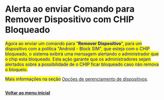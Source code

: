 # Alerta ao enviar Comando para Remover Dispositivo com CHIP Bloqueado

<mark style="color:blue;">Agora ao enviar um comando para "</mark><mark style="color:blue;">**Remover Dispositivo**</mark><mark style="color:blue;">", para um dispositivo com a política "Android - Block SIM", que esteja com o CHIP bloqueado, o sistema exibirá uma mensagem alertando o administrador que o chip esta bloqueado. Esta ação garante que os administradores sejam alertados sobre a possibilidade de o CHIP ficar bloqueado caso não remova o bloqueio.</mark>

<mark style="color:blue;">Mais informações na seção</mark> [Opções de gerenciamento de dispositivos](../../portal/dispositivos/lista-de-dispositivos/opcoes-de-gerenciamento-de-dispositivos.md).

<figure><img src="../../../.gitbook/assets/Tela Remover Dispositivo - WIPE - Caminha NÃO Block SIM (1).png" alt=""><figcaption></figcaption></figure>

[**Voltar ao menu inicial**](./)
